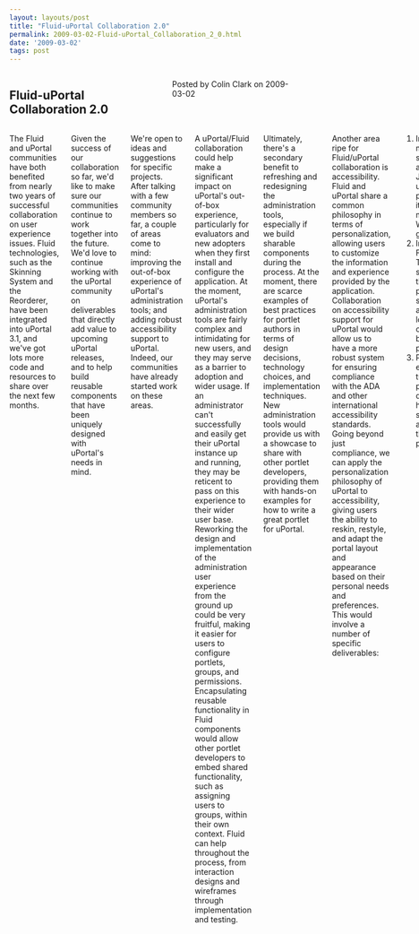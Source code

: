 ```yaml
---
layout: layouts/post
title: "Fluid-uPortal Collaboration 2.0"
permalink: 2009-03-02-Fluid-uPortal_Collaboration_2_0.html
date: '2009-03-02'
tags: post
---
```

<section class="row">
   <div class="medium-6 columns">
      <h2 class="fluid-web-emphasized-text">Fluid-uPortal Collaboration 2.0</h2>
      <p class="fluid-web-news-post-meta">
         Posted by Colin Clark on 2009-03-02
      </p>
   </div>
   <div class="medium-6 columns">
      <p>The Fluid and uPortal communities have both benefited from nearly two years of successful collaboration on user
         experience issues. Fluid technologies, such as the Skinning System and the Reorderer, have been integrated into
         uPortal 3.1, and we&#39;ve got lots more code and resources to share over the next few months.
      </p>
      <p>Given the success of our collaboration so far, we&#39;d like to make sure our communities continue to work
         together into the future. We&#39;d love to continue working with the uPortal community on deliverables that
         directly add value to upcoming uPortal releases, and to help build reusable components that have been uniquely
         designed with uPortal&#39;s needs in mind.
      </p>
      <p>We&#39;re open to ideas and suggestions for specific projects. After talking with a few community members so far,
         a couple of areas come to mind: improving the out-of-box experience of uPortal&#39;s administration tools; and adding
         robust accessibility support to uPortal. Indeed, our communities have already started work on these areas.
      </p>
      <p>A uPortal/Fluid collaboration could help make a significant impact on uPortal&#39;s out-of-box experience,
         particularly for evaluators and new adopters when they first install and configure the application. At the moment,
         uPortal&#39;s administration tools are fairly complex and intimidating for new users, and they may serve as a
         barrier to adoption and wider usage. If an administrator can&#39;t successfully and easily get their uPortal
         instance up and running, they may be reticent to pass on this experience to their wider user base. Reworking
         the design and implementation of the administration user experience from the ground up could be very fruitful,
         making it easier for users to configure portlets, groups, and permissions. Encapsulating reusable functionality
         in Fluid components would allow other portlet developers to embed shared functionality, such as assigning
         users to groups, within their own context. Fluid can help throughout the process, from interaction designs
         and wireframes through implementation and testing.
      </p>
      <p>Ultimately, there&#39;s a secondary benefit to refreshing and redesigning the administration tools, especially if
         we build sharable components during the process. At the moment, there are scarce examples of best practices for
         portlet authors in terms of design decisions, technology choices, and implementation techniques. New administration
         tools would provide us with a showcase to share with other portlet developers, providing them with hands-on examples
         for how to write a great portlet for uPortal.
      </p>
      <p>Another area ripe for Fluid/uPortal collaboration is accessibility. Fluid and uPortal share a common
       philosophy in
         terms of personalization, allowing users to customize the information and experience provided by the application.
         Collaboration on accessibility support for uPortal would allow us to have a more robust system for ensuring compliance
         with the ADA and other international accessibility standards. Going beyond just compliance, we can apply the
         personalization philosophy of uPortal to accessibility, giving users the ability to reskin, restyle, and adapt the
         portal layout and appearance based on their personal needs and preferences. This would involve a number of specific
         deliverables:
      </p>
      <ol>
         <li>Improving the markup, stylesheets, and JavaScript used by the portal to make it conform to modern WCAG 2.0
          guidelines</li>
         <li>Integrating Fluid&#39;s TransformAble services into the portal, providing a system for adapting the look
          and feel of
            uPortal based on user preferences
         </li>
         <li>Providing examples and tutorials for portal developers on how to support accessibility in their own portals</li>
      </ol>
      <p>Colin Clark, University of Toronto
         Technical Lead, Fluid Project
      </p>
   </div>
</section>
